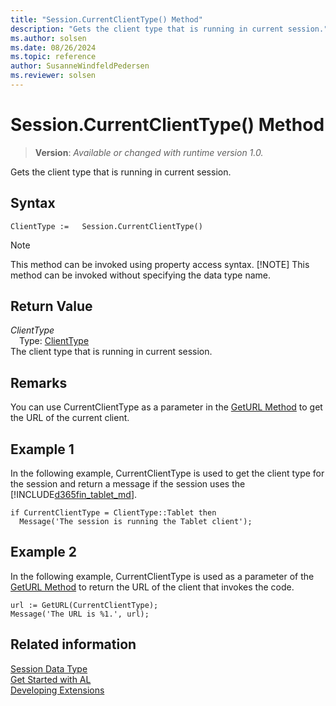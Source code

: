 ```yaml
---
title: "Session.CurrentClientType() Method"
description: "Gets the client type that is running in current session."
ms.author: solsen
ms.date: 08/26/2024
ms.topic: reference
author: SusanneWindfeldPedersen
ms.reviewer: solsen
---
```

[//]: # (START>DO_NOT_EDIT)
[//]: # (IMPORTANT:Do not edit any of the content between here and the END>DO_NOT_EDIT.)
[//]: # (Any modifications should be made in the .xml files in the ModernDev repo.)
# Session.CurrentClientType() Method
> **Version**: _Available or changed with runtime version 1.0._

Gets the client type that is running in current session.


## Syntax
```AL
ClientType :=   Session.CurrentClientType()
```
> [!NOTE]
> This method can be invoked using property access syntax.
> [!NOTE]
> This method can be invoked without specifying the data type name.

## Return Value
*ClientType*  
&emsp;Type: [ClientType](../clienttype/clienttype-option.md)  
The client type that is running in current session.


[//]: # (IMPORTANT: END>DO_NOT_EDIT)

## Remarks  
You can use CurrentClientType as a parameter in the [GetURL Method](../system/system-geturl-clienttype-string-objecttype-integer-table-boolean-method.md) to get the URL of the current client.  

## Example 1

In the following example, CurrentClientType is used to get the client type for the session and return a message if the session uses the [!INCLUDE[d365fin_tablet_md](../../includes/d365fin_tablet_md.md)].  

```al
if CurrentClientType = ClientType::Tablet then  
  Message('The session is running the Tablet client');  
```  

## Example 2

 In the following example, CurrentClientType is used as a parameter of the [GetURL Method](../system/system-geturl-clienttype-string-objecttype-integer-table-boolean-method.md) to return the URL of the client that invokes the code.  

```al
url := GetURL(CurrentClientType);  
Message('The URL is %1.', url);  
```  


## Related information
[Session Data Type](session-data-type.md)  
[Get Started with AL](../../devenv-get-started.md)  
[Developing Extensions](../../devenv-dev-overview.md)